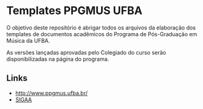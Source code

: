 # Templates PPGMUS UFBA

O objetivo deste repositório é abrigar todos os arquivos da elaboração dos templates de documentos acadêmicos do Programa de Pós-Graduação em Música da UFBA.

As versões lançadas aprovadas pelo Colegiado do curso serão disponibilizadas na página do programa.

## Links

- http://www.ppgmus.ufba.br/
- [SIGAA](https://sigaa.ufba.br/sigaa/public/programa/portal.jsf?lc=pt_BR&id=1299)